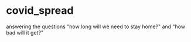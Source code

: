 # covid_spread
answering the questions "how long will we need to stay home?" and "how bad will it get?"
